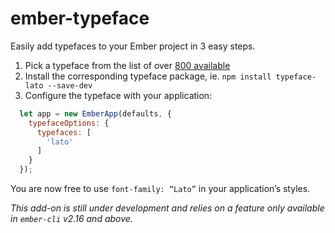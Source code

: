 # ember-typeface

Easily add typefaces to your Ember project in 3 easy steps.

1. Pick a typeface from the list of over [800 available](https://github.com/jeffjewiss/ember-typeface/blob/master/lib/typefaces.js)
2. Install the corresponding typeface package, ie. `npm install typeface-lato --save-dev`
3. Configure the typeface with your application:

```javascript
  let app = new EmberApp(defaults, {
    typefaceOptions: {
      typefaces: [
        'lato'
      ]
    }
  });
```

You are now free to use `font-family: “Lato”` in your application’s styles.

*This add-on is still under development and relies on a feature only available in `ember-cli` v2.16 and above.*
